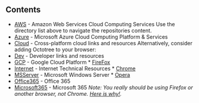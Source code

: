 ## Contents


* [AWS](/AWS) - Amazon Web Services Cloud Computing Services	Use the directory list above to navigate the repositories content.
* [Azure](/Azure) - Microsoft Azure Cloud Computing Platform & Services	
* [Cloud](/Cloud) - Cross-platform cloud links and resources	Alternatively, consider adding Octotree to your browser:
* [Dev](/Dev) - Developer links and resources	
* [GCP](/GCP) - Google Cloud Platform	* [FireFox](https://addons.mozilla.org/en-US/firefox/addon/octotree/)
* [Internet](/Internet) - Internet Technical Resources	* [Chrome](https://chrome.google.com/webstore/detail/octotree/bkhaagjahfmjljalopjnoealnfndnagc)
* [MSServer](/MSServer) - Microsoft Windows Server	* [Opera](https://addons.opera.com/en/extensions/details/octotree/)
* [Office365](/Office365) - Office 365	
* [Microsoft365](/Microsoft365) - Microsoft 365	_Note: You really should be using Firefox or another browser, not Chrome. [Here is why!](Internet/Firefox.md)._
